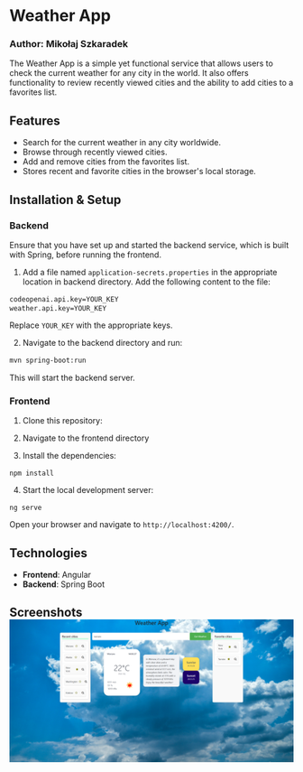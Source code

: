 # Weather App

### Author: Mikołaj Szkaradek

The Weather App is a simple yet functional service that allows users to check the current weather for any city in the world. It also offers functionality to review recently viewed cities and the ability to add cities to a favorites list.

## Features

- Search for the current weather in any city worldwide.
- Browse through recently viewed cities.
- Add and remove cities from the favorites list.
- Stores recent and favorite cities in the browser's local storage.

## Installation & Setup

### Backend

Ensure that you have set up and started the backend service, which is built with Spring, before running the frontend.

1. Add a file named `application-secrets.properties` in the appropriate location in backend directory. Add the following content to the file:

```
codeopenai.api.key=YOUR_KEY
weather.api.key=YOUR_KEY
```

Replace `YOUR_KEY` with the appropriate keys.

2. Navigate to the backend directory and run:

```bash
mvn spring-boot:run
```

This will start the backend server.

### Frontend

1. Clone this repository:

2. Navigate to the frontend directory

3. Install the dependencies:

```
npm install
```

4. Start the local development server:

```
ng serve
```

Open your browser and navigate to `http://localhost:4200/`.

## Technologies

- **Frontend**: Angular
- **Backend**: Spring Boot

## Screenshots![image-20230810141350396](images\app-ss.png)
